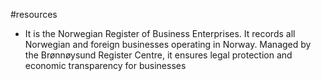 #resources 

* It is the Norwegian Register of Business Enterprises. It records all Norwegian and foreign businesses operating in Norway. Managed by the Brønnøysund Register Centre, it ensures legal protection and economic transparency for businesses